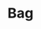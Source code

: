 ---
title: Bag
price: R80 000
limit: 1
logo: diamond.png
large-logo: diamond-large.png
logo_size: 100

#benefits
passes: 1

exclusive:
    - Exclusive branding on delegate bag redemption voucher
    - Exclusive logo on eco-friendly delegate bag
    
sold_out: no
order: 90
---